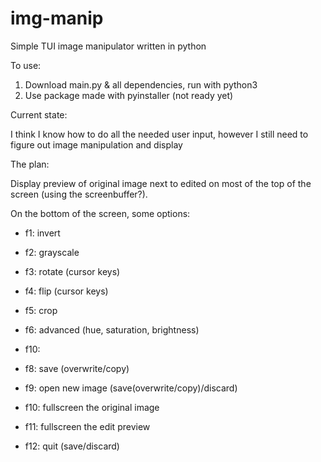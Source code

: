 # img-manip
Simple TUI image manipulator written in python

To use:

1. Download main.py & all dependencies, run with python3
2. Use package made with pyinstaller (not ready yet)


Current state:

I think I know how to do all the needed user input, however I still need to figure out image manipulation and display

The plan:

Display preview of original image next to edited on most of the top of the screen (using the screenbuffer?).

On the bottom of the screen, some options:

- f1: invert
- f2: grayscale
- f3: rotate (cursor keys)
- f4: flip (cursor keys)

- f5: crop
- f6: advanced (hue, saturation, brightness)
- f10: 
- f8: save (overwrite/copy)

- f9: open new image (save(overwrite/copy)/discard)
- f10: fullscreen the original image
- f11: fullscreen the edit preview
- f12: quit (save/discard)